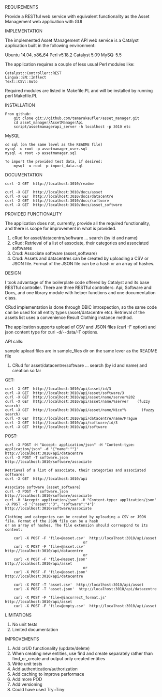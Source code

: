 REQUIREMENTS

Provide a RESTful web service with equivalent functionality as the Asset Management web application with GUI

IMPLEMENTATION

The implemented Asset Management API web service is a Catalyst application built in the following environment:

Ubuntu 14.04, x86_64
Perl v5.18.2
Catalyst 5.09
MySQ: 5.5

The application requires a couple of less usual Perl modules like:

    Catalyst::Controller::REST
    Lingua::EN::Inflect
    Text::CSV::Auto

Required modules are listed in Makefile.PL and will be installed by running 
    perl Makefile.PL

INSTALLATION

    From github:
        git clone git://github.com/tamarakaufler/asset_manager.git
        cd asset_manager/AssetManagerApi
        script/assetmanagerapi_server -h localhost -p 3010 etc

MySQL

    cd sql (on the same level as the README file)
    mysql -u root -p assetmanager_user.sql
    mysql -u root -p assetmanager.sql

    To import the provided test data, if desired:
        mysql -u root -p import_data.sql

DOCUMENTATION

    curl -X GET  http://localhost:3010/readme

    curl -X GET  http://localhost:3010/docs/asset
    curl -X GET  http://localhost:3010/docs/datacentre
    curl -X GET  http://localhost:3010/docs/software
    curl -X GET  http://localhost:3010/docs/asset_software

PROVIDED FUNCTIONALITY

The application does not, currently, provide all the required functionality, and there is scope for improvement in what is provided.

1) cRud  for asset/datacentre/software ... search (by id and name)
2) cRud: Retrieval of a list of associate, their categories and associated softwares
3) Crud: Associate software (asset_software)
4) Crud: Assets and datacentres can be created by uploading a CSV or JSON file. Format of the JSON file can be a hash or an array of hashes.

DESIGN

I took advantage of the boilerplate code offered by Catalyst and its base RESTful controller. There are three RESTful controllers: Api, Software and Docs,
and one library module with helper functions and one documentation class.

CRud implementation is done through DBIC introspection, so the same code can be used for all entity types (asset/datacentre etc).
Retrieval of the assets list uses a convenience Result Clothing instance method. 

The application supports upload of CSV and JSON files (curl -F option) and json content type for curl -d/--data/-T options.  

API calls:

sample upload files are in sample_files dir on the same lever as the README file

1) CRud for asset/datacentre/software ... search (by id and name) and creation so far

GET:

    curl -X GET  http://localhost:3010/api/asset/id/3
    curl -X GET  http://localhost:3010/api/asset/software/3
    curl -X GET  http://localhost:3010/api/asset/name/server%202
    curl -X GET  http://localhost:3010/api/asset/name/%server    (fuzzy search)
    curl -X GET  http://localhost:3010/api/asset/name/Nice™%       (fuzzy search)
    curl -X GET  http://localhost:3010/api/datacentre/name/Prague
    curl -X GET  http://localhost:3010/api/software/id/3
    curl -X GET  http://localhost:3010/api/software

POST:

    curl -X POST -H "Accept: application/json" -H "Content-type: application/json" -d '{"name":""}'  http://localhost:3010/api/datacentre
    curl -X POST -T software.json  http://localhost:3010/software/associate

    Retrieval of a list of associate, their categories and associated softwares
    curl -X GET  http://localhost:3010/api

    Associate software (asset_software)
    curl -X POST -T software.json  http://localhost:3010/software/associate
    curl -H "Accept: application/json" -H "Content-type: application/json" -X POST -d '{"asset":"3", "software":"4"}'  http://localhost:3010/software/associate

    Clothing and categories can be created by uploading a CSV or JSON file. Format of the JSON file can be a hash
    or an array of hashes. The file extension should correspond to its content:        

        curl -X POST -F 'file=@asset.csv'  http://localhost:3010/api/asset
                                        or
        curl -X POST -F 'file=@asset.csv'  http://localhost:3010/api/datacentre
                                        or
        curl -X POST -F 'file=@asset.json'  http://localhost:3010/api/asset
                                        or
        curl -X POST -F 'file=@asset.json'  http://localhost:3010/api/datacentre

        curl -X POST -T 'asset.csv'  http://localhost:3010/api/asset
        curl -X POST -T 'asset.json'  http://localhost:3010/api/datacentre

        curl -X POST -F 'file=@incorrect_format.js'  http://localhost:3010/api/asset
        curl -X POST -F 'file=@empty.csv'  http://localhost:3010/api/asset

LIMITATIONS

1) No unit tests
2) Limited documentation

IMPROVEMENTS 

1) Add crUD functionality (update/delete)
2) When creating new entities, use find and create separately rather than find_or_create and output only created entities
3) Write unit tests
4) Add authentication/authorization
5) Add caching to improve performace
6) Add more POD
7) Add versioning
8) Could have used Try::Tiny

